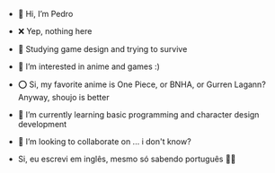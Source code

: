 - 👋 Hi, I’m Pedro
- ❌ Yep, nothing here
- 🎲 Studying game design and trying to survive
- 👀 I’m interested in anime and games :)
- ⭕️ Si, my favorite anime is One Piece, or BNHA, or Gurren Lagann? Anyway, shoujo is better
- 🌱 I’m currently learning basic programming and character design development
- 💞️ I’m looking to collaborate on ... i don't know?

- Si, eu escrevi em inglês, mesmo só sabendo português 🤙🏼
